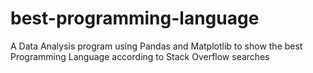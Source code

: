 # best-programming-language
A Data Analysis program using Pandas and Matplotlib to show the best Programming Language according to Stack Overflow searches
